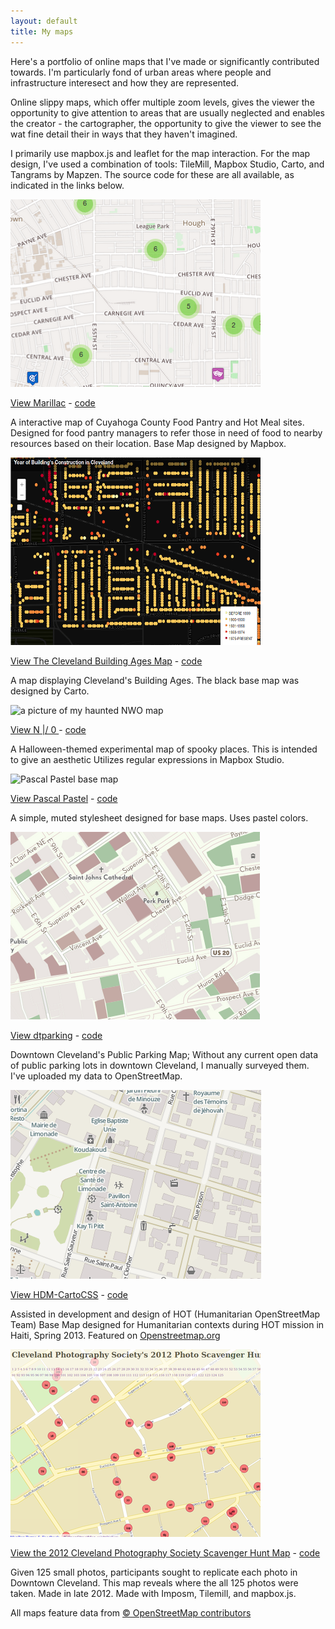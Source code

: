 ```yaml
---
layout: default 
title: My maps
---
```


Here's a portfolio of online maps that I've made or significantly contributed towards. I'm particularly fond of urban areas where people and infrastructure interesect and how they are represented. 

Online slippy maps, which offer multiple zoom levels, gives the viewer the opportunity to give attention to areas that are usually neglected and enables the creator - the cartographer, the opportunity to give the viewer to see the wat fine detail
their in ways that they haven't imagined. 

I primarily use mapbox.js and leaflet for the map interaction. For the map design, I've used a combination of tools: TileMill, Mapbox Studio, Carto, and Tangrams by Mapzen. The source code for these are all available, as indicated in the links below. 


![Marillac, cuyahoga food pantry web map](/images/2015-03-24-marillac-excerpt.png "Marillac, cuyahoga food pantry web map")

[View Marillac](http://skorasaurus.github.io/marillac/) -  [code](https://github.com/skorasaurus/marillac) 
   
A interactive map of Cuyahoga County Food Pantry and Hot Meal sites. Designed for food pantry managers to refer those in need of food to nearby resources based on their location. Base Map designed by Mapbox.

![Cleveland Building Ages Map](/images/2016-01-09-clebuildings-excerpt.png "Ages of Cleveland Buildings")

[View The Cleveland Building Ages Map](clebuildings.html) -  [code](clebuildings.html) 
   
A map displaying Cleveland's Building Ages. The black base map was designed by Carto.

![a picture of my haunted NWO map](http://api.tiles.mapbox.com/v4/skorasaurus.67b7e400/-81.5831,41.1425,8/400x300.png?access_token=pk.eyJ1Ijoic2tvcmFzYXVydXMiLCJhIjoiaEdGTUZWTSJ9.osOC8tWU3bMaNprVNoEu7g "will's Mapbox Map of -81.5831, 41.1425")


[View N \|/ 0 ](nwo.html) - [code](https://github.com/skorasaurus/nw0.tm2)

A Halloween-themed experimental map of spooky places. This is intended to give an aesthetic 
Utilizes regular expressions in Mapbox Studio. 


![Pascal Pastel base map](http://api.tiles.mapbox.com/v4/skorasaurus.5eb85050/-81.731,41.4425,13/400x300.png?access_token=pk.eyJ1Ijoic2tvcmFzYXVydXMiLCJhIjoiaEdGTUZWTSJ9.osOC8tWU3bMaNprVNoEu7g "will's Mapbox Map of -81.5831, 41.1425")

[View Pascal Pastel](https://a.tiles.mapbox.com/v4/skorasaurus.j73ni225/page.html?access_token=pk.eyJ1Ijoic2tvcmFzYXVydXMiLCJhIjoiaEdGTUZWTSJ9.osOC8tWU3bMaNprVNoEu7g#15/41.5040/-81.6829) - [code](https://github.com/skorasaurus/pascalpastel.tm2)

A simple, muted stylesheet designed for base maps. Uses pastel colors. 

![downtown cleveland public parking map](/images/2015-03-24-dtparkingexcerpt.png "downtown cleveland public parking map")

[View dtparking](http://skorasaurus.github.io/dtparking/) - [code](https://github.com/skorasaurus/dtparking)

Downtown Cleveland's Public Parking Map; Without any current open data of public parking lots in downtown Cleveland, I manually surveyed them. I've uploaded my data to OpenStreetMap. 

![HOT/HDM ma](/images/2015-03-24-hdm-cartocssexcerpt.png "HOT/HDM map")


[View HDM-CartoCSS](http://www.openstreetmap.org/#map=18/19.66975/-72.12474&layers=H) - [code](https://github.com/hotosm/HDM-CartoCSS/)

Assisted in development and design of HOT (Humanitarian OpenStreetMap Team) Base Map designed for Humanitarian contexts during HOT mission in Haiti, Spring 2013. Featured on [Openstreetmap.org](https://www.openstreetmap.org)

![The CPS map](/images/2015-05-23-cps2012-excerpt.png "cleveland scav map")


[View the 2012 Cleveland Photography Society Scavenger Hunt Map](http://maps.jhfeichtnerfund.com) - [code](https://github.com/skorasaurus/cpsscav2012)

Given 125 small photos, participants sought to replicate each photo in Downtown Cleveland. This map reveals where the all 125 photos were taken. Made in late 2012. Made with Imposm, Tilemill, and mapbox.js.

All maps feature data from [© OpenStreetMap contributors](http://www.openstreetmap.org/copyright)